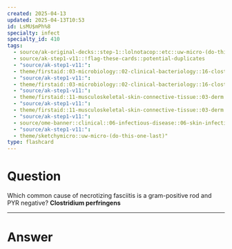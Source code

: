 ```yaml
---
created: 2025-04-13
updated: 2025-04-13T10:53
id: LsMU$mPh%8
specialty: infect
specialty_id: 410
tags:
  - source/ak-original-decks::step-1::lolnotacop::etc::uw-micro-(do-this-one-last)
  - source/ak-step1-v11::!flag-these-cards::potential-duplicates
  - "source/ak-step1-v11:": 
  - theme/firstaid::03-microbiology::02-clinical-bacteriology::16-clostridia
  - "source/ak-step1-v11:": 
  - theme/firstaid::03-microbiology::02-clinical-bacteriology::16-clostridia::clostridium-perfringens
  - "source/ak-step1-v11:": 
  - theme/firstaid::11-musculoskeletal-skin-connective-tissue::03-derm::09-skin-infections
  - "source/ak-step1-v11:": 
  - theme/firstaid::11-musculoskeletal-skin-connective-tissue::03-derm::09-skin-infections::bacterial::necrotizing-fasciitis
  - "source/ak-step1-v11:": 
  - source/ome-banner::clinical::06-infectious-disease::06-skin-infections
  - "source/ak-step1-v11:": 
  - theme/sketchymicro::uw-micro-(do-this-one-last)"
type: flashcard
---
```


# Question
Which common cause of necrotizing fasciitis is a gram-positive rod and PYR negative?   **Clostridium perfringens**

---

# Answer
